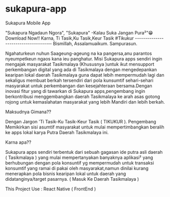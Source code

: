 # sukapura-app
Sukapura Mobile App

"Sukapura Ngadaun Ngora",
"Sukapura"
-Kalau Suka Jangan Pura²"😁
Download Now!!
Karna,
Ti Tasik,Ku Tasik,Keur Tasik #Tikukur
-----------------------------------‐-
Bismillah,
Assalamuaikum.
Sampurasun.

   Ngahaturkeun nuhun Saageung-ageung na ka pangersa,anu parantos nyeumpetkeun ngaos kana ieu panghatur.
Misi Sukapura apps sendiri ingin mengajak masyarakat Tasikmalaya (Khususnya )untuk ikut mensupport perkembangan digital yang ada di  Tasikmalaya dengan mengedepankan kearipan lokal daerah Tasikmalaya guna dapat lebih mempermudah lagi dan sekaligus membuat berkah tersendiri dari pola kunsumtif sehari-sehari masyarakat  untuk perkembangan dan kesejahteraan  bersama.Dengan inovasi fitur yang di  tawarkan di Sukapura apps,pengembang ingin berkontribusi menggembangkan daerah Tasikmalaya ke arah asas gotong rojong untuk kemaslahatan masyarakat yang lebih Mandiri dan lebih berkah.

Maksudnya Gimana??

Dengan Jargon 'Ti Tasik-Ku Tasik-Keur Tasik ( TIKUKUR ).
Pengembang Memikirkan sisi asumtif masyarakat untuk mulai mempertimbangkan beralih ke apps lokal karya Putra Daerah Tasikmalaya ini.

Karna apa??

Sukapura apps sendiri terbentuk dari sebuah gagasan ide putra asli daerah ( Tasikmalaya ) yang mulai mempertanyakan banyaknya aplikasi² yang berhubungan dengan pola konsuntif yg mempermudah untuk transaksi konsumtif yang ramai di pakai oleh masyarakat,namun dinilai kurang menerapkan pola bisnis kearipan lokal untuk daerah yang didatanginya/target pasarnya. ( Masuk Ke Daerah Tasikmalaya )


This Project Use : React Native ( FrontEnd )
